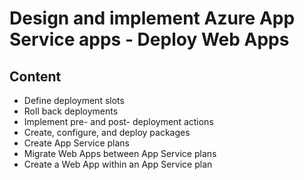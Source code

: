 # Design and implement Azure App Service apps - Deploy Web Apps

## Content
- Define deployment slots
- Roll back deployments
- Implement pre- and post- deployment actions
- Create, configure, and deploy packages
- Create App Service plans
- Migrate Web Apps between App Service plans
- Create a Web App within an App Service plan